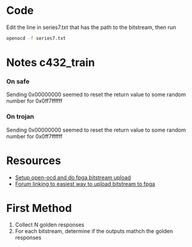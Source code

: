 # Code
Edit the line in series7.txt that has the path to the bitstream, then run
```bash
openocd -f series7.txt
```

# Notes c432_train
### On safe 
Sending 0x00000000 seemed to reset the return value to some random number for 0x0ff7ffffff

### On trojan 
Sending 0x00000000 seemed to reset the return value to some random number for 0x0ff7ffffff

# Resources
- [Setup open-ocd and do fpga bitstream upload](https://github.com/byu-cpe/BYU-Computing-Tutorials/wiki/Program-7-Series-FPGA-from-a-Mac-or-Linux-Without-Xilinx?_ga=2.12004084.1162731198.1697677967-276290649.1697677967)
- [Forum linking to easiest way to upload bitstream to fpga](https://forum.digilent.com/topic/20046-programming-fpga-boards-from-a-mac/)

# First Method
1. Collect N golden responses
2. For each bitstream, determine if the outputs mathch the golden responses